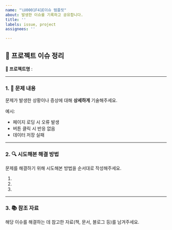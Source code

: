 ```yaml
---
name: "\U0001F41E이슈 템플릿"
about: 발생한 이슈를 기록하고 공유합니다.
title: ''
labels: issue, project
assignees: ''

---
```


## 📝 프로젝트 이슈 정리

<!-- 제목 :  "[이슈] 제목을 입력해주세요" -->

**📌 프로젝트명** : <!-- 여기에 프로젝트명을 입력하세요 -->

---

### 1. 🐞 문제 내용  
문제가 발생한 상황이나 증상에 대해 **상세하게** 기술해주세요.  

예시:  
- 페이지 로딩 시 오류 발생  
- 버튼 클릭 시 반응 없음  
- 데이터 저장 실패

---

### 2. 🔍 시도해본 해결 방법  
문제를 해결하기 위해 시도해본 방법을 순서대로 작성해주세요.  

1.  
2.  
3.  

---

### 3. 📚 참조 자료  
해당 이슈를 해결하는 데 참고한 자료(책, 문서, 블로그 등)를 남겨주세요.
